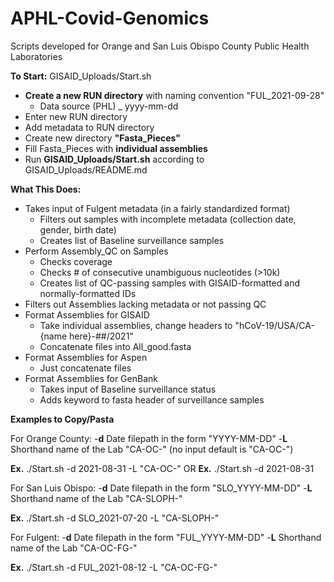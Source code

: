 # APHL-Covid-Genomics
Scripts developed for Orange and San Luis Obispo County Public Health Laboratories


**To Start:** GISAID_Uploads/Start.sh
  - **Create a new RUN directory** with naming convention "FUL_2021-09-28"
    - Data source (PHL) _ yyyy-mm-dd
  - Enter new RUN directory
  - Add metadata to RUN directory
  - Create new directory **"Fasta_Pieces"**
  - Fill Fasta_Pieces with **individual assemblies**
  - Run **GISAID_Uploads/Start.sh** according to GISAID_Uploads/README.md


**What This Does:**
  - Takes input of Fulgent metadata (in a fairly standardized format)
    - Filters out samples with incomplete metadata (collection date, gender, birth date)
    - Creates list of Baseline surveillance samples
  - Perform Assembly_QC on Samples
    - Checks coverage
    - Checks # of consecutive unambiguous nucleotides (>10k)
    - Creates list of QC-passing samples with GISAID-formatted and normally-formatted IDs
  - Filters out Assemblies lacking metadata or not passing QC
  - Format Assemblies for GISAID
    - Take individual assemblies, change headers to "hCoV-19/USA/CA-{name here}-##/2021"
    - Concatenate files into All_good.fasta
  - Format Assemblies for Aspen
    - Just concatenate files
  - Format Assemblies for GenBank
    - Takes input of Baseline surveillance status
    - Adds keyword to fasta header of surveillance samples
  

**Examples to Copy/Pasta**

For Orange County:
  -**d** Date filepath in the form "YYYY-MM-DD"
  -**L** Shorthand name of the Lab "CA-OC-" (no input default is "CA-OC-")

**Ex.** ./Start.sh -d 2021-08-31 -L "CA-OC-" 
OR 
**Ex.** ./Start.sh -d 2021-08-31


For San Luis Obispo:
  -**d** Date filepath in the form "SLO_YYYY-MM-DD"
  -**L** Shorthand name of the Lab "CA-SLOPH-"

**Ex.** ./Start.sh -d SLO_2021-07-20 -L "CA-SLOPH-"


For Fulgent:
  -**d** Date filepath in the form "FUL_YYYY-MM-DD"
  -**L** Shorthand name of the Lab "CA-OC-FG-"

**Ex.** ./Start.sh -d FUL_2021-08-12 -L "CA-OC-FG-" 
